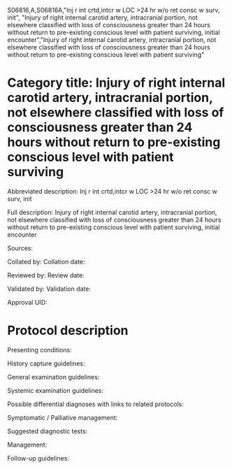 S06816,A,S06816A,"Inj r int crtd,intcr w LOC >24 hr w/o ret consc w surv, init", "Injury of right internal carotid artery, intracranial portion, not elsewhere classified with loss of consciousness greater than 24 hours without return to pre-existing conscious level with patient surviving, initial encounter","Injury of right internal carotid artery, intracranial portion, not elsewhere classified with loss of consciousness greater than 24 hours without return to pre-existing conscious level with patient surviving"
# Category title: Injury of right internal carotid artery, intracranial portion, not elsewhere classified with loss of consciousness greater than 24 hours without return to pre-existing conscious level with patient surviving

Abbreviated description: Inj r int crtd,intcr w LOC >24 hr w/o ret consc w surv, init

Full description: Injury of right internal carotid artery, intracranial portion, not elsewhere classified with loss of consciousness greater than 24 hours without return to pre-existing conscious level with patient surviving, initial encounter

Sources:

Collated by:
Collation date:

Reviewed by:
Review date:

Validated by:
Validation date:

Approval UID:

# Protocol description

Presenting conditions:

History capture guidelines:

General examination guidelines:

Systemic examination guidelines:

Possible differential diagnoses with links to related protocols:

Symptomatic / Palliative management:

Suggested diagnostic tests:

Management:

Follow-up guidelines:
